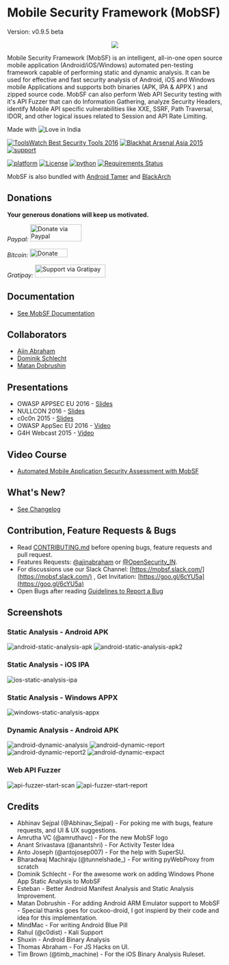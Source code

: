 # Mobile Security Framework (MobSF)
Version: v0.9.5 beta
<p align="center">
  <img src="https://cloud.githubusercontent.com/assets/4301109/20019521/cc61f7fc-a2f2-11e6-95f3-407030d9fdde.png">
</p>


Mobile Security Framework (MobSF) is an intelligent, all-in-one open source mobile application (Android/iOS/Windows) automated pen-testing framework capable of performing static and dynamic analysis. It can be used for effective and fast security analysis of Android, iOS and Windows mobile Applications and supports both binaries (APK, IPA &amp; APPX ) and zipped source code. MobSF can also perform Web API Security testing with it's API Fuzzer that can do Information Gathering, analyze Security Headers, identify Mobile API specific vulnerabilities like XXE, SSRF, Path Traversal, IDOR, and other logical issues related to Session and API Rate Limiting.

Made with <img src="https://cloud.githubusercontent.com/assets/4301109/16754758/82e3a63c-4813-11e6-9430-6015d98aeaab.png" alt="Love"> in India

[![ToolsWatch Best Security Tools 2016](https://img.shields.io/badge/ToolsWatch-Rank%205%20%7C%20Year%202016-red.svg)](http://www.toolswatch.org/2017/02/2016-top-security-tools-as-voted-by-toolswatch-org-readers/)
[![Blackhat Arsenal Asia 2015](https://img.shields.io/badge/Black%20Hat%20Arsenal-Asia%202015-blue.svg)](https://www.blackhat.com/asia-15/arsenal.html#yso-mobile-security-framework)
[![support](https://baikal.io/badges/ajinabraham/mobsf)](https://baikal.io/ajinabraham/mobsf)

[![platform](https://img.shields.io/badge/platform-osx%2Flinux%2Fwindows-green.svg)](https://github.com/MobSF/Mobile-Security-Framework-MobSF/)
[![License](https://img.shields.io/:license-gpl3-blue.svg)](https://www.gnu.org/licenses/gpl-3.0.html)
[![python](https://img.shields.io/badge/python-2.7-blue.svg)](https://www.python.org/downloads/)
[![Requirements Status](https://requires.io/github/MobSF/Mobile-Security-Framework-MobSF/requirements.svg?branch=master)](https://requires.io/github/MobSF/Mobile-Security-Framework-MobSF/requirements/?branch=master)

MobSF is also bundled with [Android Tamer](https://androidtamer.com/tamer4-release) and [BlackArch](https://blackarch.org/mobile.html)

## Donations
**Your generous donations will keep us motivated.**

*Paypal:* [<img alt="Donate via Paypal" src="https://user-images.githubusercontent.com/4301109/28491754-14774f54-6f14-11e7-9975-8a5faeda7e30.gif" height="40" width="120">](https://mobsf.github.io/Mobile-Security-Framework-MobSF/paypal.html)

*Bitcoin:* [<img alt="Donate Bitcoin" src="https://user-images.githubusercontent.com/4301109/27862054-08f80b3a-61a1-11e7-8e07-e9b953c48bab.png" height="20" width="88">](https://mobsf.github.io/Mobile-Security-Framework-MobSF/donate.html)

*Gratipay:* [<img alt="Support via Gratipay" src="https://user-images.githubusercontent.com/4301109/28208477-6fa272ce-68ab-11e7-819c-45b1f50832c3.png" height="30" width="165">](https://gratipay.com/Mobile-Security-Framework/)

## Documentation
* [See MobSF Documentation](https://github.com/MobSF/Mobile-Security-Framework-MobSF/wiki/1.-Documentation)

## Collaborators

* [Ajin Abraham](https://in.linkedin.com/in/ajinabraham)
* [Dominik Schlecht](https://github.com/DominikSchlecht)
* [Matan Dobrushin](https://github.com/matandobr)

## Presentations
* OWASP APPSEC EU 2016 - [Slides](http://www.slideshare.net/ajin25/automated-mobile-application-security-assessment-with-mobsf)
* NULLCON 2016 - [Slides](https://www.slideshare.net/ajin25/nullcon-goa-2016-automated-mobile-application-security-testing-with-mobile-security-framework-mobsf)
* c0c0n 2015 - [Slides](https://www.slideshare.net/ajin25/automated-security-analysis-of-android-ios-applications-with-mobile-security-framework-c0c0n-2015)
*  OWASP AppSec EU 2016 - [Video](https://www.youtube.com/watch?v=h00v1euuFXg)
*  G4H Webcast 2015 - [Video](https://www.youtube.com/watch?v=CysfO6AZmo8)

## Video Course
* [Automated Mobile Application Security Assessment with MobSF](https://opsecx.com/index.php/product/automated-mobile-application-security-assessment-with-mobsf/)

## What's New?
* [See Changelog](https://github.com/MobSF/Mobile-Security-Framework-MobSF/wiki/3.-Changelog)

## Contribution, Feature Requests & Bugs

* Read [CONTRIBUTING.md](https://github.com/MobSF/Mobile-Security-Framework-MobSF/blob/master/.github/CONTRIBUTING.md) before opening bugs, feature requests and pull request.
* Features Requests: [@ajinabraham](https://twitter.com/ajinabraham) or [@OpenSecurity_IN](https://twitter.com/OpenSecurity_IN). 
* For discussions use our Slack Channel: [https://mobsf.slack.com/](https://mobsf.slack.com/) , Get Invitation: [https://goo.gl/6cYU5a](https://goo.gl/6cYU5a)
* Open Bugs after reading [Guidelines to Report a Bug](https://github.com/MobSF/Mobile-Security-Framework-MobSF/blob/master/.github/CONTRIBUTING.md#using-the-issue-tracker)

## Screenshots

### Static Analysis - Android APK 

![android-static-analysis-apk](https://cloud.githubusercontent.com/assets/4301109/13614857/7a39189c-e598-11e5-90ff-6357b6c320bd.png)
![android-static-analysis-apk2](https://cloud.githubusercontent.com/assets/4301109/13614896/b7b7b53e-e598-11e5-84b5-e69c56c230a3.png)

### Static Analysis - iOS IPA

![ios-static-analysis-ipa](https://cloud.githubusercontent.com/assets/4301109/13614950/e8174ac8-e598-11e5-8e03-d40ad7d9e5a4.png)

### Static Analysis - Windows APPX
![windows-static-analysis-appx](https://cloud.githubusercontent.com/assets/4301109/20524598/1e139a1e-b0e1-11e6-8489-ee38c4392b4b.png)

### Dynamic Analysis - Android APK

![android-dynamic-analysis](https://cloud.githubusercontent.com/assets/4301109/13615043/6fe62028-e599-11e5-9c50-e44adbba114a.png)
![android-dynamic-report](https://cloud.githubusercontent.com/assets/4301109/13615800/104cc424-e59d-11e5-9a98-2e3b2aff7222.png)
![android-dynamic-report2](https://cloud.githubusercontent.com/assets/4301109/13615767/f04e5c1e-e59c-11e5-9ad1-b31598024ad4.png)
![android-dynamic-expact](https://cloud.githubusercontent.com/assets/4301109/13615882/6f4d9f16-e59d-11e5-9ec9-3b4c47e37389.png)

### Web API Fuzzer

![api-fuzzer-start-scan](https://cloud.githubusercontent.com/assets/4301109/13615144/e992ecda-e599-11e5-88d5-e7c310980b62.png)
![api-fuzzer-start-report](https://cloud.githubusercontent.com/assets/4301109/13615236/5d8df210-e59a-11e5-827a-ccf642e96609.png)

## Credits
* Abhinav Sejpal (@Abhinav_Sejpal) - For poking me with bugs, feature requests, and UI & UX suggestions.
* Amrutha VC (@amruthavc) - For the new MobSF logo
* Anant Srivastava (@anantshri) - For Activity Tester Idea
* Anto Joseph (@antojosep007) - For the help with SuperSU.
* Bharadwaj Machiraju (@tunnelshade_) - For writing pyWebProxy from scratch
* Dominik Schlecht - For the awesome work on adding Windows Phone App Static Analysis to MobSF
* Esteban - Better Android Manifest Analysis and Static Analysis Improvement.
* Matan Dobrushin - For adding Android ARM Emulator support to MobSF - Special thanks goes for cuckoo-droid, I got inspierd by their code and idea for this implementation.
* MindMac - For writing Android Blue Pill
* Rahul (@c0dist) - Kali Support
* Shuxin - Android Binary Analysis
* Thomas Abraham - For JS Hacks on UI.
* Tim Brown (@timb_machine) - For the iOS Binary Analysis Ruleset.
